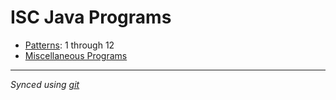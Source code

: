 # ISC Java Programs

- [Patterns](/Patterns): 1 through 12 
- [Miscellaneous Programs](/Miscellaneous)

---
_Synced using [git](https://en.wikipedia.org/wiki/Git)_
